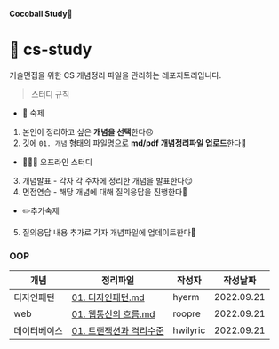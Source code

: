 
**Cocoball Study🍪**
# :green_book: cs-study
기술면접을 위한 CS 개념정리 파일을 관리하는 레포지토리입니다.

> 스터디 규칙
 - 📝 숙제
1. 본인이 정리하고 싶은 **개념을 선택**한다😠
2. 깃에  `01. 개념`  형태의 파일명으로 **md/pdf  개념정리파일 업로드**한다🥳
- 🙇🏼‍♀️ 오프라인 스터디
3. 개념발표 - 각자 각 주차에 정리한 개념을 발표한다😏
4. 면접연습 - 해당 개념에 대해 질의응답을 진행한다🤔
- ✏️추가숙제
5. 질의응답 내용 추가로 각자 개념파일에 업데이트한다😤

### OOP
| 개념 | 정리파일 | 작성자 | 작성날짜 |
| ------ | -- | -- | --|
| 디자인패턴 | [01. 디자인패턴.md]() | hyerm | 2022.09.21 |
| web | [01. 웹통신의 흐름.md]() | roopre | 2022.09.21 |
| 데이터베이스 | [01. 트랜잭션과 격리수준](https://neat-vest-cdf.notion.site/f12b11062d184f6d97f46019dd8c20ea) | hwilyric | 2022.09.21 |
